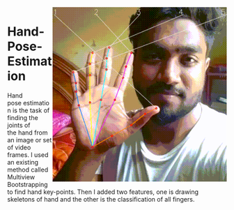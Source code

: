 <img align="right" alt="GIF" src="https://github.com/AbidHasanPiash/Hand-Pose-Estimation/blob/main/output_gif.gif" width="400px">

# Hand-Pose-Estimation
Hand pose estimation is the task of finding the joints of the hand from an image or set of video frames.
I used an existing method called Multiview Bootstrapping to find hand key-points. Then I added two features, one is drawing skeletons of hand and the other is the classification of all fingers. 

